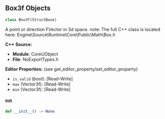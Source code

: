 ## Box3f Objects

```python
class Box3f(StructBase)
```

A point or direction FVector in 3d space.
note: The full C++ class is located here: Engine\Source\Runtime\Core\Public\Math\Box.h

**C++ Source:**

- **Module**: CoreUObject
- **File**: NoExportTypes.h

**Editor Properties:** (see get_editor_property/set_editor_property)

- ``is_valid`` (bool):  [Read-Write]
- ``max`` (Vector3f):  [Read-Write]
- ``min`` (Vector3f):  [Read-Write]

<a id="unreal.Box3f.__init__"></a>

#### __init__

```python
def __init__() -> None
```

<a id="unreal.Vector3f"></a>